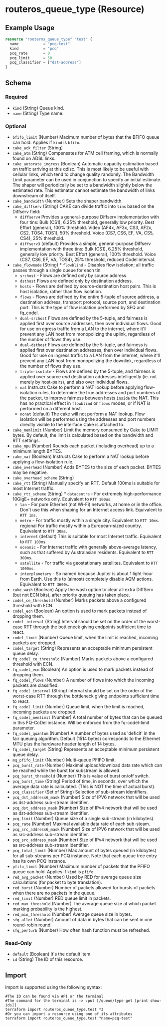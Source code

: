 # routeros_queue_type (Resource)


## Example Usage
```terraform
resource "routeros_queue_type" "test" {
  name           = "pcq-test"
  kind           = "pcq"
  pcq_rate       = 0
  pcq_limit      = 50
  pcq_classifier = ["dst-address"]
}
```

<!-- schema generated by tfplugindocs -->
## Schema

### Required

- `kind` (String) Queue kind.
- `name` (String) Type name.

### Optional

- `bfifo_limit` (Number) Maximum number of bytes that the BFIFO queue can hold. Applies if `kind` is `bfifo`.
- `cake_ack_filter` (String)
- `cake_atm` (String) Compensates for ATM cell framing, which is normally found on ADSL links.
- `cake_autorate_ingress` (Boolean) Automatic capacity estimation based on traffic arriving at this qdisc. This is most likely to be useful with cellular links, which tend to change quality randomly.  The Bandwidth Limit parameter can be used in conjunction to specify an initial estimate. The shaper will periodically be set to a bandwidth slightly below the estimated rate.  This estimator cannot estimate the bandwidth of links downstream of itself.
- `cake_bandwidth` (Number) Sets the shaper bandwidth.
- `cake_diffserv` (String) CAKE can divide traffic into `tins` based on the Diffserv field:
  * `diffserv4` Provides a general-purpose Diffserv implementation with four tins: Bulk (CS1), 6.25% threshold, generally low priority. Best Effort (general), 100% threshold. Video (AF4x, AF3x, CS3, AF2x, CS2, TOS4, TOS1), 50% threshold. Voice (CS7, CS6, EF, VA, CS5, CS4), 25% threshold.
  * `diffserv3` (default) Provides a simple, general-purpose Diffserv implementation with three tins: Bulk (CS1), 6.25% threshold, generally low priority. Best Effort (general), 100% threshold. Voice (CS7, CS6, EF, VA, TOS4), 25% threshold, reduced Codel interval.
- `cake_flowmode` (String) * `flowblind` - Disables flow isolation; all traffic passes through a single queue for each tin.
  * `srchost` - Flows are defined only by source address.
  * `dsthost` Flows are defined only by destination address.
  * `hosts` - Flows are defined by source-destination host pairs. This is host isolation, rather than flow isolation.
  * `flows` - Flows are defined by the entire 5-tuple of source address, a destination address, transport protocol, source port, and destination port. This is the type of flow isolation performed by SFQ and fq_codel.
  * `dual-srchost` Flows are defined by the 5-tuple, and fairness is applied first over source addresses, then over individual flows. Good for use on egress traffic from a LAN to the internet, where it'll prevent any LAN host from monopolizing the uplink, regardless of the number of flows they use.
  * `dual-dsthost` Flows are defined by the 5-tuple, and fairness is applied first over destination addresses, then over individual flows. Good for use on ingress traffic to a LAN from the internet, where it'll prevent any LAN host from monopolizing the downlink, regardless of the number of flows they use.
  * `triple-isolate` - Flows are defined by the 5-tuple, and fairness is applied over source *and* destination addresses intelligently (ie. not merely by host-pairs), and also over individual flows.
  * `nat` Instructs Cake to perform a NAT lookup before applying flow- isolation rules, to determine the true addresses and port numbers of the packet, to improve fairness between hosts `inside` the NAT. This has no practical effect in `flowblind` or `flows` modes, or if NAT is performed on a different host.
  * `nonat` (default) The cake will not perform a NAT lookup. Flow isolation will be performed using the addresses and port numbers directly visible to the interface Cake is attached to.
- `cake_memlimit` (Number) Limit the memory consumed by Cake to LIMIT bytes. By default, the limit is calculated based on the bandwidth and RTT settings.
- `cake_mpu` (Number) Rounds each packet (including overhead) up to a minimum length BYTES.
- `cake_nat` (Boolean) Instructs Cake to perform a NAT lookup before applying a flow-isolation rule.
- `cake_overhead` (Number) Adds BYTES to the size of each packet. BYTES may be negative.
- `cake_overhead_scheme` (String)
- `cake_rtt` (String) Manually specify an RTT. Default 100ms is suitable for most Internet traffic.
- `cake_rtt_scheme` (String) * `datacentre` - For extremely high-performance 10GigE+ networks only. Equivalent to `RTT 100us`.
  * `lan` - For pure Ethernet (not Wi-Fi) networks, at home or in the office. Don't use this when shaping for an Internet access link. Equivalent to `RTT 1ms`.
  * `metro` - For traffic mostly within a single city. Equivalent to `RTT 10ms`. regional For traffic mostly within a European-sized country. Equivalent to `RTT 30ms`.
  * `internet` (default) This is suitable for most Internet traffic. Equivalent to `RTT 100ms`.
  * `oceanic` - For Internet traffic with generally above-average latency, such as that suffered by Australasian residents. Equivalent to `RTT 300ms`.
  * `satellite` - For traffic via geostationary satellites. Equivalent to `RTT 1000ms`.
  * `interplanetary` - So named because Jupiter is about 1 light-hour from Earth. Use this to (almost) completely disable AQM actions. Equivalent to `RTT 3600s`.
- `cake_wash` (Boolean) Apply the wash option to clear all extra DiffServ (but not ECN bits), after priority queuing has taken place.
- `codel_ce_threshold` (Number) Marks packets above a configured threshold with ECN.
- `codel_ecn` (Boolean) An option is used to mark packets instead of dropping them.
- `codel_interval` (String) Interval should be set on the order of the worst-case RTT through the bottleneck giving endpoints sufficient time to react.
- `codel_limit` (Number) Queue limit, when the limit is reached, incoming packets are dropped.
- `codel_target` (String) Represents an acceptable minimum persistent queue delay.
- `fq_codel_ce_threshold` (Number) Marks packets above a configured threshold with ECN.
- `fq_codel_ecn` (Boolean) An option is used to mark packets instead of dropping them.
- `fq_codel_flows` (Number) A number of flows into which the incoming packets are classified.
- `fq_codel_interval` (String) Interval should be set on the order of the worst-case RTT through the bottleneck giving endpoints sufficient time to react.
- `fq_codel_limit` (Number) Queue limit, when the limit is reached, incoming packets are dropped.
- `fq_codel_memlimit` (Number) A total number of bytes that can be queued in this FQ-CoDel instance. Will be enforced from the fq-codel-limit parameter.
- `fq_codel_quantum` (Number) A number of bytes used as 'deficit' in the fair queuing algorithm. Default (1514 bytes) corresponds to the Ethernet MTU plus the hardware header length of 14 bytes.
- `fq_codel_target` (String) Represents an acceptable minimum persistent queue delay.
- `mq_pfifo_limit` (Number) Multi-queue PFIFO limit.
- `pcq_burst_rate` (Number) Maximal upload/download data rate which can be reached while the burst for substream is allowed.
- `pcq_burst_threshold` (Number) This is value of burst on/off switch.
- `pcq_burst_time` (String) Period of time, in seconds, over which the average data rate is calculated. (This is NOT the time of actual burst).
- `pcq_classifier` (Set of String) Selection of sub-stream identifiers.
- `pcq_dst_address6_mask` (Number) Size of IPV6 network that will be used as dst-address sub-stream identifier.
- `pcq_dst_address_mask` (Number) Size of IPv4 network that will be used as dst-address sub-stream identifier.
- `pcq_limit` (Number) Queue size of a single sub-stream (in kilobytes).
- `pcq_rate` (Number) Maximal available data rate of each sub-steam.
- `pcq_src_address6_mask` (Number) Size of IPV6 network that will be used as src-address sub-stream identifier.
- `pcq_src_address_mask` (Number) Size of IPv4 network that will be used as src-address sub-stream identifier.
- `pcq_total_limit` (Number) Max amount of bytes queued (in kilobytes) for all sub-streams per PCQ instance. Note that each queue tree entry has its own PCQ instance.
- `pfifo_limit` (Number) Maximum number of packets that the PFIFO queue can hold. Applies if `kind` is `pfifo`.
- `red_avg_packet` (Number) Used by RED for average queue size calculations (for packet to byte translation).
- `red_burst` (Number) Number of packets allowed for bursts of packets when there are no packets in the queue.
- `red_limit` (Number) RED queue limit in packets.
- `red_max_threshold` (Number) The average queue size at which packet marking probability is the highest.
- `red_min_threshold` (Number) Average queue size in bytes.
- `sfq_allot` (Number) Amount of data in bytes that can be sent in one round-robin round.
- `sfq_perturb` (Number) How often hash function must be refreshed.

### Read-Only

- `default` (Boolean) It's the default item.
- `id` (String) The ID of this resource.

## Import
Import is supported using the following syntax:
```shell
#The ID can be found via API or the terminal
#The command for the terminal is -> :put [/queue/type get [print show-ids]]
terraform import routeros_queue_type.test *3
#Or you can import a resource using one of its attributes
terraform import routeros_queue_type.test "name=pcq-test"
```
